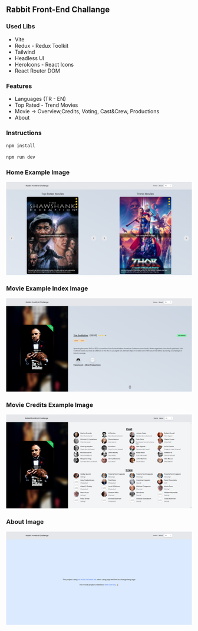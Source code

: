 ## Rabbit Front-End Challange

### Used Libs
 - Vite
 - Redux - Redux Toolkit
 - Tailwind
 - Headless UI
 - HeroIcons - React Icons
 - React Router DOM

### Features
 - Languages (TR - EN)
 - Top Rated - Trend Movies
 - Movie -> Overview,Credits, Voting, Cast&Crew, Productions
 - About

### Instructions

```sh
npm install
```

```sh
npm run dev
```

### Home Example Image

![Home Example](https://github.com/akncnkoc/rabbit-frontend-challange/raw/master/public/home-example.png "Home Example")

### Movie Example Index Image

![Movie Example](https://github.com/akncnkoc/rabbit-frontend-challange/raw/master/public/movie-index.png "Movie Example")

### Movie Credits Example Image

![Movie Credits Example](https://github.com/akncnkoc/rabbit-frontend-challange/raw/master/public/movie-credits.png "Movie Credits Example")

### About Image

![About](https://github.com/akncnkoc/rabbit-frontend-challange/raw/master/public/about-page.png "About")
